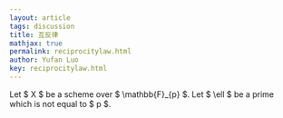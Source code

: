 ```yaml
---
layout: article
tags: discussion
title: 互反律
mathjax: true
permalink: reciprocitylaw.html
author: Yufan Luo
key: reciprocitylaw.html
---
```

Let $ X $ be a scheme over $ \mathbb{F}_{p} $. Let $ \ell $ be a prime which is not equal to $ p $.
